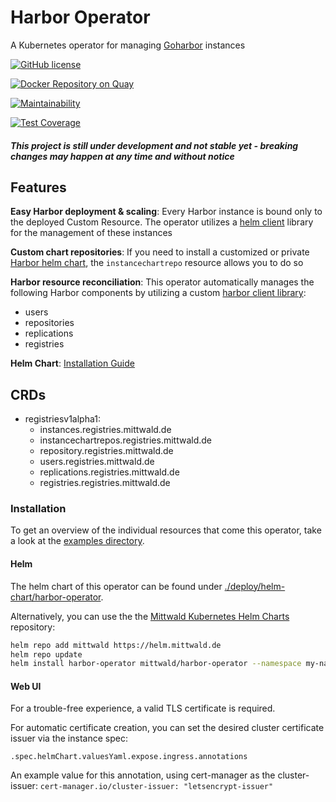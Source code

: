 # Harbor Operator

A Kubernetes operator for managing [Goharbor](https://github.com/goharbor/harbor) instances

[![GitHub license](https://img.shields.io/github/license/mittwald/harbor-operator.svg)](https://github.com/mittwald/harbor-operator/blob/master/LICENSE)

[![Docker Repository on Quay](https://quay.io/repository/mittwald/harbor-operator/status "Docker Repository on Quay")](https://quay.io/repository/mittwald/harbor-operator)

[![Maintainability](https://api.codeclimate.com/v1/badges/6208714b76fca48ea633/maintainability)](https://codeclimate.com/github/mittwald/harbor-operator/maintainability)

[![Test Coverage](https://api.codeclimate.com/v1/badges/6208714b76fca48ea633/test_coverage)](https://codeclimate.com/github/mittwald/harbor-operator/test_coverage)

##### This project is still under development and not stable yet - breaking changes may happen at any time and without notice
## Features

**Easy Harbor deployment & scaling**: Every Harbor instance is bound only to the deployed Custom Resource.
The operator utilizes a [helm client](https://github.com/mittwald/go-helm-client) library for the management of these instances

**Custom chart repositories**: If you need to install a customized or private [Harbor helm chart](https://github.com/goharbor/harbor-helm), the `instancechartrepo` resource allows you to do so

**Harbor resource reconciliation**: This operator automatically manages the following Harbor components by utilizing a custom [harbor client library](https://github.com/mittwald/goharbor-client):

- users
- repositories
- replications
- registries

**Helm Chart**: [Installation Guide](#Helm)

## CRDs
- registriesv1alpha1:
    - instances.registries.mittwald.de
    - instancechartrepos.registries.mittwald.de
    - repository.registries.mittwald.de
    - users.registries.mittwald.de
    - replications.registries.mittwald.de
    - registries.registries.mittwald.de
    
### Installation

To get an overview of the individual resources that come this operator, take a look at the [examples directory](./examples).
 
#### Helm
The helm chart of this operator can be found under [./deploy/helm-chart/harbor-operator](./deploy/helm-chart/harbor-operator).

Alternatively, you can use the the [Mittwald Kubernetes Helm Charts](https://helm.mittwald.de) repository:
```bash
helm repo add mittwald https://helm.mittwald.de
helm repo update
helm install harbor-operator mittwald/harbor-operator --namespace my-namespace
```

#### Web UI
For a trouble-free experience, a valid TLS certificate is required.

For automatic certificate creation, you can set the desired cluster certificate issuer via the instance spec:
 
`.spec.helmChart.valuesYaml.expose.ingress.annotations`

An example value for this annotation, using cert-manager as the cluster-issuer: `cert-manager.io/cluster-issuer: "letsencrypt-issuer"`